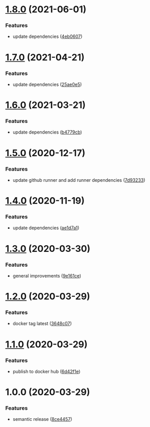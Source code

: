 # [1.8.0](https://github.com/allenevans/github-self-hosted-runner/compare/v1.7.0...v1.8.0) (2021-06-01)


### Features

* update dependencies ([4eb0607](https://github.com/allenevans/github-self-hosted-runner/commit/4eb06070a61b2855ca0e245018e195d46ded5875))

# [1.7.0](https://github.com/allenevans/github-self-hosted-runner/compare/v1.6.0...v1.7.0) (2021-04-21)


### Features

* update dependencies ([25ae0e5](https://github.com/allenevans/github-self-hosted-runner/commit/25ae0e568c952e62587a837e9db18484aee9cc25))

# [1.6.0](https://github.com/allenevans/github-self-hosted-runner/compare/v1.5.0...v1.6.0) (2021-03-21)


### Features

* update dependencies ([b4779cb](https://github.com/allenevans/github-self-hosted-runner/commit/b4779cbd05f189ca3fdaa69bd79120e4851e6f73))

# [1.5.0](https://github.com/allenevans/github-self-hosted-runner/compare/v1.4.0...v1.5.0) (2020-12-17)


### Features

* update github runner and add runner dependencies ([7d93233](https://github.com/allenevans/github-self-hosted-runner/commit/7d9323391e023bc56cb45e426fbbcaa2243c009b))

# [1.4.0](https://github.com/allenevans/github-self-hosted-runner/compare/v1.3.0...v1.4.0) (2020-11-19)


### Features

* update dependencies ([ae1d7a1](https://github.com/allenevans/github-self-hosted-runner/commit/ae1d7a193970babbc531361f41f3f70da41d81c1))

# [1.3.0](https://github.com/allenevans/github-self-hosted-runner/compare/v1.2.0...v1.3.0) (2020-03-30)


### Features

* general improvements ([9e161ce](https://github.com/allenevans/github-self-hosted-runner/commit/9e161cec1a1a38f0741be6e5c17f48ea92a576c1))

# [1.2.0](https://github.com/allenevans/github-self-hosted-runner/compare/v1.1.0...v1.2.0) (2020-03-29)


### Features

* docker tag latest ([3648c07](https://github.com/allenevans/github-self-hosted-runner/commit/3648c07fe0b71da0dead8defda7b37f42d13bbab))

# [1.1.0](https://github.com/allenevans/github-self-hosted-runner/compare/v1.0.0...v1.1.0) (2020-03-29)


### Features

* publish to docker hub ([6d42f1e](https://github.com/allenevans/github-self-hosted-runner/commit/6d42f1e39ca53722803934a0c647a09509efb8ac))

# 1.0.0 (2020-03-29)


### Features

* semantic release ([8ce4457](https://github.com/allenevans/github-self-hosted-runner/commit/8ce4457ff10eb746b778fc075547cb4f3483dbc5))
